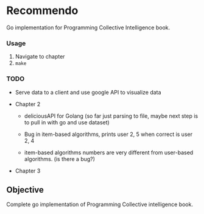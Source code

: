 # Recommendo

Go implementation for Programming Collective Intelligence book.

### Usage

1. Navigate to chapter
2. ```make```

### TODO

- Serve data to a client and use google API to visualize data

- Chapter 2

	- deliciousAPI for Golang (so far just parsing to file, maybe next step is to pull in with go and use dataset)

	- Bug in item-based algorithms, prints user 2, 5 when correct is user 2, 4

	- item-based algorithms numbers are very different from user-based algorithms. (is there a bug?)

- Chapter 3

## Objective

Complete go implementation of Programming Collective intelligence book.